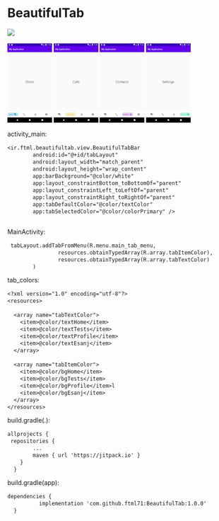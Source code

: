 # BeautifulTab
[![](https://jitpack.io/v/ftml71/BeautifulTab.svg)](https://jitpack.io/#ftml71/BeautifulTab)

<img src="https://raw.githubusercontent.com/ftml71/BeautifulTab/master/screenShot/4%20chat.png" width="20%"> <img src="https://raw.githubusercontent.com/ftml71/BeautifulTab/master/screenShot/3%20calls.png" width="20%"> <img src="https://raw.githubusercontent.com/ftml71/BeautifulTab/master/screenShot/2%20contacts.png" width="20%"> <img src="https://raw.githubusercontent.com/ftml71/BeautifulTab/master/screenShot/1%20setting.png" width="20%"> 










activity_main:

```
<ir.ftml.beautifultab.view.BeautifulTabBar
        android:id="@+id/tabLayout"
        android:layout_width="match_parent"
        android:layout_height="wrap_content"
        app:barBackground="@color/white"
        app:layout_constraintBottom_toBottomOf="parent"
        app:layout_constraintLeft_toLeftOf="parent"
        app:layout_constraintRight_toRightOf="parent"
        app:tabDefaultColor="@color/textColor"
        app:tabSelectedColor="@color/colorPrimary" />
        
```
MainActivity:

```
 tabLayout.addTabFromMenu(R.menu.main_tab_menu,
                resources.obtainTypedArray(R.array.tabItemColor),
                resources.obtainTypedArray(R.array.tabTextColor)
        )
```
tab_colors:
```
<?xml version="1.0" encoding="utf-8"?>
<resources>

  <array name="tabTextColor">
    <item>@color/textHome</item>
    <item>@color/textTests</item>
    <item>@color/textProfile</item>
    <item>@color/textEsanj</item>
  </array>

  <array name="tabItemColor">
    <item>@color/bgHome</item>
    <item>@color/bgTests</item>
    <item>@color/bgProfile</item>l
    <item>@color/bgEsanj</item>
  </array>
</resources>
```

build.gradle(.):
```
allprojects {
 repositories {
		...
		maven { url 'https://jitpack.io' }
	}
  }
  ```
  build.gradle(app):
  
  ```
  dependencies {
	        implementation 'com.github.ftml71:BeautifulTab:1.0.0'
	}
  
  ```
  
  
